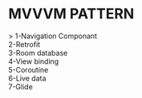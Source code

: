 <h1> MVVVM PATTERN</h1> >
1-Navigation Componant <br>
2-Retrofit<br>
3-Room database<br>
4-View binding<br>
5-Coroutine<br>
6-Live data<br>
7-Glide
